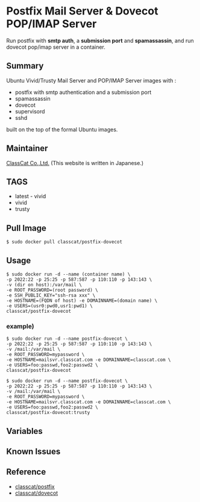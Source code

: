 # Postfix Mail Server & Dovecot POP/IMAP Server

Run postfix with **smtp auth**, a **submission port** and **spamassassin**,
and run dovecot pop/imap server in a container.

## Summary

Ubuntu Vivid/Trusty Mail Server and POP/IMAP Server images with :

+ postfix with smtp authentication and a submission port
+ spamassassin
+ dovecot
+ supervisord
+ sshd

built on the top of the formal Ubuntu images.

## Maintainer

[ClassCat Co.,Ltd.](http://www.classcat.com/) (This website is written in Japanese.)

## TAGS

+ latest - vivid
+ vivid
+ trusty

## Pull Image

```
$ sudo docker pull classcat/postfix-dovecot
```

## Usage

```
$ sudo docker run -d --name (container name) \  
-p 2022:22 -p 25:25 -p 587:587 -p 110:110 -p 143:143 \  
-v (dir on host):/var/mail \  
-e ROOT_PASSWORD=(root password) \  
-e SSH_PUBLIC_KEY="ssh-rsa xxx" \   
-e HOSTNAME=(FQDN of host) -e DOMAINNAME=(domain name) \  
-e USERS=(usr0:pwd0,usr1:pwd1) \  
classcat/postfix-dovecot
```

### example)  

```
$ sudo docker run -d --name postfix-dovecot \  
-p 2022:22 -p 25:25 -p 587:587 -p 110:110 -p 143:143 \  
-v /mail:/var/mail \  
-e ROOT_PASSWORD=mypassword \  
-e HOSTNAME=mailsvr.classcat.com -e DOMAINNAME=classcat.com \  
-e USERS=foo:passwd,foo2:passwd2 \  
classcat/postfix-dovecot

$ sudo docker run -d --name postfix-dovecot \  
-p 2022:22 -p 25:25 -p 587:587 -p 110:110 -p 143:143 \  
-v /mail:/var/mail \  
-e ROOT_PASSWORD=mypassword \  
-e HOSTNAME=mailsvr.classcat.com -e DOMAINNAME=classcat.com \  
-e USERS=foo:passwd,foo2:passwd2 \  
classcat/postfix-dovecot:trusty
```

## Variables

## Known Issues

## Reference

+ [classcat/postfix](http://registry.hub.docker.com/u/classcat/postfix/)
+ [classcat/dovecot](http://registry.hub.docker.com/u/classcat/dovecot/)

